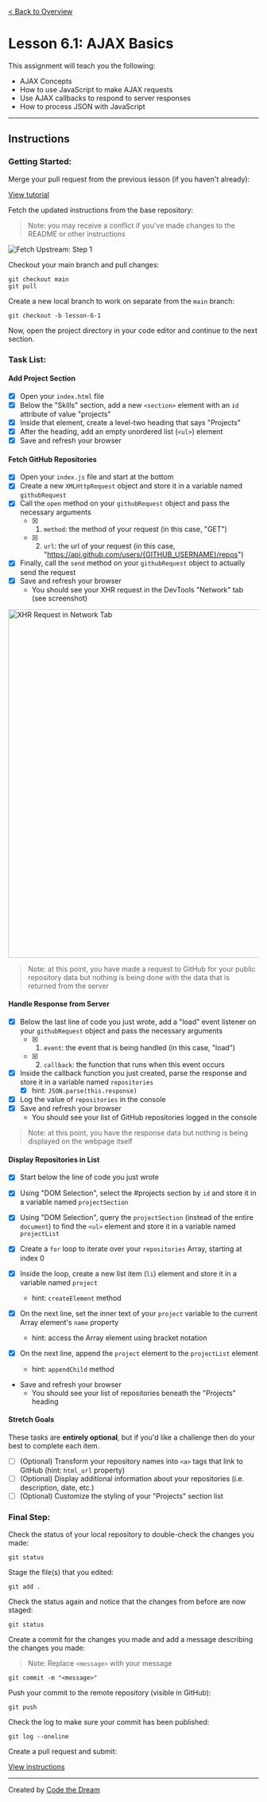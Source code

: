 [< Back to Overview](../../README.md)

# Lesson 6.1: AJAX Basics

This assignment will teach you the following:

- AJAX Concepts
- How to use JavaScript to make AJAX requests
- Use AJAX callbacks to respond to server responses
- How to process JSON with JavaScript

---

## Instructions

### Getting Started:

Merge your pull request from the previous lesson (if you haven't already):

[View tutorial](../common/how-to-merge.md)

Fetch the updated instructions from the base repository:

> Note: you may receive a conflict if you've made changes to the README or other instructions

![Fetch Upstream: Step 1](../assets/fetch-upstream/step-1.jpg)

Checkout your main branch and pull changes:

    git checkout main
    git pull

Create a new local branch to work on separate from the `main` branch:

    git checkout -b lesson-6-1

Now, open the project directory in your code editor and continue to the next section.

### Task List:

#### Add Project Section

- [x] Open your `index.html` file
- [x] Below the "Skills" section, add a new `<section>` element with an `id` attribute of value "projects"
- [x] Inside that element, create a level-two heading that says "Projects"
- [x] After the heading, add an empty unordered list (`<ul>`) element
- [x] Save and refresh your browser

#### Fetch GitHub Repositories

- [x] Open your `index.js` file and start at the bottom
- [x] Create a new `XMLHttpRequest` object and store it in a variable named `githubRequest`
- [x] Call the `open` method on your `githubRequest` object and pass the necessary arguments
  - [x] 1. `method`: the method of your request (in this case, "GET")
  - [x] 2. `url`: the url of your request (in this case, "https://api.github.com/users/{GITHUB_USERNAME}/repos")
- [x] Finally, call the `send` method on your `githubRequest` object to actually send the request
- [x] Save and refresh your browser
  - You should see your XHR request in the DevTools "Network" tab (see screenshot)

<img src="..assets/section-6/../../../assets/section-6/lesson-6-1-xhr.png" alt="XHR Request in Network Tab" width="700" />

> Note: at this point, you have made a request to GitHub for your public repository data but nothing is being done with the data that is returned from the server

#### Handle Response from Server

- [x] Below the last line of code you just wrote, add a "load" event listener on your `githubRequest` object and pass the necessary arguments
  - [x] 1. `event`: the event that is being handled (in this case, "load")
  - [x] 2. `callback`: the function that runs when this event occurs
- [x] Inside the callback function you just created, parse the response and store it in a variable named `repositories`
  - [x] hint: `JSON.parse(this.response)`
- [x] Log the value of `repositories` in the console
- [x] Save and refresh your browser
  - You should see your list of GitHub repositories logged in the console

> Note: at this point, you have the response data but nothing is being displayed on the webpage itself

#### Display Repositories in List

- [x] Start below the line of code you just wrote
- [x] Using "DOM Selection", select the #projects section by `id` and store it in a variable named `projectSection`

-  [x] Using "DOM Selection", query the `projectSection` (instead of the entire `document`) to find the `<ul>` element and store it in a variable named `projectList`

- [x] Create a `for` loop to iterate over your `repositories` Array, starting at index 0

- [x] Inside the loop, create a new list item (`li`) element and store it in a variable named `project`
  - hint: `createElement` method

- [x] On the next line, set the inner text of your `project` variable to the current Array element's `name` property
  - hint: access the Array element using bracket notation

- [x] On the next line, append the `project` element to the `projectList` element
  - hint: `appendChild` method
- Save and refresh your browser
  - You should see your list of repositories beneath the "Projects" heading

#### Stretch Goals

These tasks are **entirely optional**, but if you'd like a challenge then do your best to complete each item.

- [ ] (Optional) Transform your repository names into `<a>` tags that link to GitHub (hint: `html_url` property)
- [ ] (Optional) Display additional information about your repositories (i.e. description, date, etc.)
- [ ] (Optional) Customize the styling of your "Projects" section list

### Final Step:

Check the status of your local repository to double-check the changes you made:

    git status

Stage the file(s) that you edited:

    git add .

Check the status again and notice that the changes from before are now staged:

    git status

Create a commit for the changes you made and add a message describing the changes you made:

> Note: Replace `<message>` with your message

    git commit -m "<message>"

Push your commit to the remote repository (visible in GitHub):

    git push

Check the log to make sure your commit has been published:

    git log --oneline

Create a pull request and submit:

[View instructions](../common/how-to-pull-request.md)

---

Created by [Code the Dream](https://www.codethedream.org)
